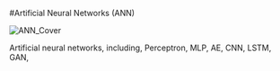 #Artificial Neural Networks (ANN)

![ANN_Cover](https://github.com/user-attachments/assets/4ac11a15-e9cc-4014-a46f-728267173dda)

Artificial neural networks, including, Perceptron, MLP, AE, CNN, LSTM, GAN, 
